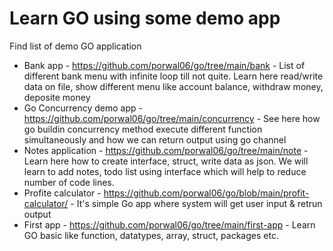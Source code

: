 # Learn GO using some demo app

Find list of demo GO application

* Bank app - https://github.com/porwal06/go/tree/main/bank - List of different bank menu with infinite loop till not quite. Learn here read/write data on file, show different menu like account balance, withdraw money, deposite money
* Go Concurrency demo app - https://github.com/porwal06/go/tree/main/concurrency - See here how go buildin concurrency method execute different function simultaneously and how we can return output using go channel
* Notes application - https://github.com/porwal06/go/tree/main/note - Learn here how to create interface, struct, write data as json. We will learn to add notes, todo list using interface which will help to reduce number of code lines.
* Profite calculator - https://github.com/porwal06/go/blob/main/profit-calculator/ - It's simple Go app where system will get user input & retrun output
* First app - https://github.com/porwal06/go/tree/main/first-app - Learn GO basic like function, datatypes, array, struct, packages etc.
